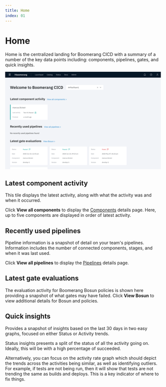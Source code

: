 ```yaml
---
title: Home
index: 01
---
```


# Home

Home is the centralized landing for Boomerang CICD with a summary of a number of the key data points including: components, pipelines, gates, and quick insights.

![CICD Home](./assets/img/CICD-home.png)

## Latest component activity

This tile displays the latest activity, along with what the activity was and when it occurred. 

Click **View all components** to display the [Components](/boomerang-cicd/getting-to-know/components) details page. Here, up to five components are displayed in order of latest activity.

## Recently used pipelines

Pipeline information is a snapshot of detail on your team's pipelines. Information includes the number of connected components, stages, and when it was last used.

Click **View all pipelines** to display the [Pipelines](/boomerang-cicd/getting-to-know/pipelines) details page. 

## Latest gate evaluations

The evaluation activity for Boomerang Bosun policies is shown here providing a snapshot of what gates may have failed. Click **View Bosun** to view additional details for Bosun and policies.

## Quick insights

Provides a snapshot of insights based on the last 30 days in two easy graphs, focused on either Status or Activity trends.

Status insights presents a split of the status of all the activity going on. Ideally, this will be with a high percentage of succeeded.

Alternatively, you can focus on the activity rate graph which should depict the trends across the activities being similar, as well as identifying outliers. For example, if tests are not being run, then it will show that tests are not trending the same as builds and deploys. This is a key indicator of where to fix things.